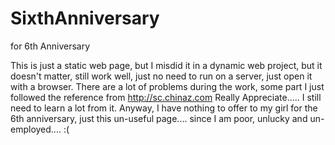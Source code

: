 SixthAnniversary
================

for 6th Anniversary

This is just a static web page, but I misdid it in a dynamic web project, but it doesn't matter, still work well, just no
need to run on a server, just open it with a browser.
There are a lot of problems during the work, some part I just followed the reference from http://sc.chinaz.com
Really Appreciate..... I still need to learn a lot from it. 
Anyway, I have nothing to offer to my girl for the 6th anniversary, just this un-useful page.... since I am poor, unlucky and un-employed....
:(

